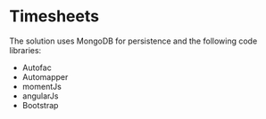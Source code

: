 # Timesheets

The solution uses MongoDB for persistence and the following code libraries:
- Autofac 
- Automapper
- momentJs
- angularJs
- Bootstrap

